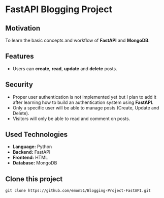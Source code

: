 # FastAPI Blogging Project

## Motivation
To learn the basic concepts and workflow of **FastAPI** and **MongoDB**.

## Features
- Users can **create**, **read**, **update** and **delete** posts.

## Security
- Proper user authentication is not implemented yet but I plan to add it after learning how to build an authentication system using **FastAPI**.  
- Only a specific user will be able to manage posts (Create, Update and Delete).  
- Visitors will only be able to read and comment on posts.

## Used Technologies
- **Language:** Python  
- **Backend:** FastAPI  
- **Frontend:** HTML  
- **Database:** MongoDB  

## Clone this project
```
git clone https://github.com/emon51/Blogging-Project-FastAPI.git
```
